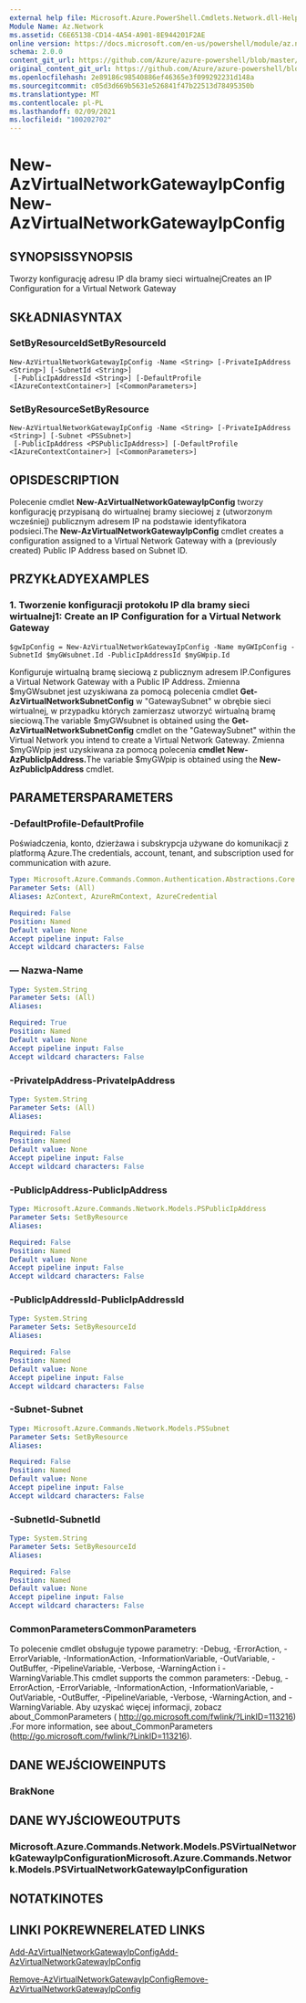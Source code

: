 ```yaml
---
external help file: Microsoft.Azure.PowerShell.Cmdlets.Network.dll-Help.xml
Module Name: Az.Network
ms.assetid: C6E65138-CD14-4A54-A901-8E944201F2AE
online version: https://docs.microsoft.com/en-us/powershell/module/az.network/new-azvirtualnetworkgatewayipconfig
schema: 2.0.0
content_git_url: https://github.com/Azure/azure-powershell/blob/master/src/Network/Network/help/New-AzVirtualNetworkGatewayIpConfig.md
original_content_git_url: https://github.com/Azure/azure-powershell/blob/master/src/Network/Network/help/New-AzVirtualNetworkGatewayIpConfig.md
ms.openlocfilehash: 2e89186c98540886ef46365e3f099292231d148a
ms.sourcegitcommit: c05d3d669b5631e526841f47b22513d78495350b
ms.translationtype: MT
ms.contentlocale: pl-PL
ms.lasthandoff: 02/09/2021
ms.locfileid: "100202702"
---
```

# <span data-ttu-id="6cd56-101">New-AzVirtualNetworkGatewayIpConfig</span><span class="sxs-lookup"><span data-stu-id="6cd56-101">New-AzVirtualNetworkGatewayIpConfig</span></span>

## <span data-ttu-id="6cd56-102">SYNOPSIS</span><span class="sxs-lookup"><span data-stu-id="6cd56-102">SYNOPSIS</span></span>
<span data-ttu-id="6cd56-103">Tworzy konfigurację adresu IP dla bramy sieci wirtualnej</span><span class="sxs-lookup"><span data-stu-id="6cd56-103">Creates an IP Configuration for a Virtual Network Gateway</span></span>

## <span data-ttu-id="6cd56-104">SKŁADNIA</span><span class="sxs-lookup"><span data-stu-id="6cd56-104">SYNTAX</span></span>

### <span data-ttu-id="6cd56-105">SetByResourceId</span><span class="sxs-lookup"><span data-stu-id="6cd56-105">SetByResourceId</span></span>
```
New-AzVirtualNetworkGatewayIpConfig -Name <String> [-PrivateIpAddress <String>] [-SubnetId <String>]
 [-PublicIpAddressId <String>] [-DefaultProfile <IAzureContextContainer>] [<CommonParameters>]
```

### <span data-ttu-id="6cd56-106">SetByResource</span><span class="sxs-lookup"><span data-stu-id="6cd56-106">SetByResource</span></span>
```
New-AzVirtualNetworkGatewayIpConfig -Name <String> [-PrivateIpAddress <String>] [-Subnet <PSSubnet>]
 [-PublicIpAddress <PSPublicIpAddress>] [-DefaultProfile <IAzureContextContainer>] [<CommonParameters>]
```

## <span data-ttu-id="6cd56-107">OPIS</span><span class="sxs-lookup"><span data-stu-id="6cd56-107">DESCRIPTION</span></span>
<span data-ttu-id="6cd56-108">Polecenie cmdlet **New-AzVirtualNetworkGatewayIpConfig** tworzy konfigurację przypisaną do wirtualnej bramy sieciowej z (utworzonym wcześniej) publicznym adresem IP na podstawie identyfikatora podsieci.</span><span class="sxs-lookup"><span data-stu-id="6cd56-108">The **New-AzVirtualNetworkGatewayIpConfig** cmdlet creates a configuration assigned to a Virtual Network Gateway with a (previously created) Public IP Address based on Subnet ID.</span></span>

## <span data-ttu-id="6cd56-109">PRZYKŁADY</span><span class="sxs-lookup"><span data-stu-id="6cd56-109">EXAMPLES</span></span>

### <span data-ttu-id="6cd56-110">1. Tworzenie konfiguracji protokołu IP dla bramy sieci wirtualnej</span><span class="sxs-lookup"><span data-stu-id="6cd56-110">1: Create an IP Configuration for a Virtual Network Gateway</span></span>
```
$gwIpConfig = New-AzVirtualNetworkGatewayIpConfig -Name myGWIpConfig -SubnetId $myGWsubnet.Id -PublicIpAddressId $myGWpip.Id
```

<span data-ttu-id="6cd56-111">Konfiguruje wirtualną bramę sieciową z publicznym adresem IP.</span><span class="sxs-lookup"><span data-stu-id="6cd56-111">Configures a Virtual Network Gateway with a Public IP Address.</span></span> <span data-ttu-id="6cd56-112">Zmienna $myGWsubnet jest uzyskiwana za pomocą polecenia cmdlet **Get-AzVirtualNetworkSubnetConfig** w "GatewaySubnet" w obrębie sieci wirtualnej, w przypadku których zamierzasz utworzyć wirtualną bramę sieciową.</span><span class="sxs-lookup"><span data-stu-id="6cd56-112">The variable $myGWsubnet is obtained using the **Get-AzVirtualNetworkSubnetConfig** cmdlet on the "GatewaySubnet" within the Virtual Network you intend to create a Virtual Network Gateway.</span></span> <span data-ttu-id="6cd56-113">Zmienna $myGWpip jest uzyskiwana za pomocą polecenia **cmdlet New-AzPublicIpAddress.**</span><span class="sxs-lookup"><span data-stu-id="6cd56-113">The variable $myGWpip is obtained using the **New-AzPublicIpAddress** cmdlet.</span></span>

## <span data-ttu-id="6cd56-114">PARAMETERS</span><span class="sxs-lookup"><span data-stu-id="6cd56-114">PARAMETERS</span></span>

### <span data-ttu-id="6cd56-115">-DefaultProfile</span><span class="sxs-lookup"><span data-stu-id="6cd56-115">-DefaultProfile</span></span>
<span data-ttu-id="6cd56-116">Poświadczenia, konto, dzierżawa i subskrypcja używane do komunikacji z platformą Azure.</span><span class="sxs-lookup"><span data-stu-id="6cd56-116">The credentials, account, tenant, and subscription used for communication with azure.</span></span>

```yaml
Type: Microsoft.Azure.Commands.Common.Authentication.Abstractions.Core.IAzureContextContainer
Parameter Sets: (All)
Aliases: AzContext, AzureRmContext, AzureCredential

Required: False
Position: Named
Default value: None
Accept pipeline input: False
Accept wildcard characters: False
```

### <span data-ttu-id="6cd56-117">— Nazwa</span><span class="sxs-lookup"><span data-stu-id="6cd56-117">-Name</span></span>
```yaml
Type: System.String
Parameter Sets: (All)
Aliases:

Required: True
Position: Named
Default value: None
Accept pipeline input: False
Accept wildcard characters: False
```

### <span data-ttu-id="6cd56-118">-PrivateIpAddress</span><span class="sxs-lookup"><span data-stu-id="6cd56-118">-PrivateIpAddress</span></span>
```yaml
Type: System.String
Parameter Sets: (All)
Aliases:

Required: False
Position: Named
Default value: None
Accept pipeline input: False
Accept wildcard characters: False
```

### <span data-ttu-id="6cd56-119">-PublicIpAddress</span><span class="sxs-lookup"><span data-stu-id="6cd56-119">-PublicIpAddress</span></span>
```yaml
Type: Microsoft.Azure.Commands.Network.Models.PSPublicIpAddress
Parameter Sets: SetByResource
Aliases:

Required: False
Position: Named
Default value: None
Accept pipeline input: False
Accept wildcard characters: False
```

### <span data-ttu-id="6cd56-120">-PublicIpAddressId</span><span class="sxs-lookup"><span data-stu-id="6cd56-120">-PublicIpAddressId</span></span>
```yaml
Type: System.String
Parameter Sets: SetByResourceId
Aliases:

Required: False
Position: Named
Default value: None
Accept pipeline input: False
Accept wildcard characters: False
```

### <span data-ttu-id="6cd56-121">-Subnet</span><span class="sxs-lookup"><span data-stu-id="6cd56-121">-Subnet</span></span>
```yaml
Type: Microsoft.Azure.Commands.Network.Models.PSSubnet
Parameter Sets: SetByResource
Aliases:

Required: False
Position: Named
Default value: None
Accept pipeline input: False
Accept wildcard characters: False
```

### <span data-ttu-id="6cd56-122">-SubnetId</span><span class="sxs-lookup"><span data-stu-id="6cd56-122">-SubnetId</span></span>
```yaml
Type: System.String
Parameter Sets: SetByResourceId
Aliases:

Required: False
Position: Named
Default value: None
Accept pipeline input: False
Accept wildcard characters: False
```

### <span data-ttu-id="6cd56-123">CommonParameters</span><span class="sxs-lookup"><span data-stu-id="6cd56-123">CommonParameters</span></span>
<span data-ttu-id="6cd56-124">To polecenie cmdlet obsługuje typowe parametry: -Debug, -ErrorAction, -ErrorVariable, -InformationAction, -InformationVariable, -OutVariable, -OutBuffer, -PipelineVariable, -Verbose, -WarningAction i -WarningVariable.</span><span class="sxs-lookup"><span data-stu-id="6cd56-124">This cmdlet supports the common parameters: -Debug, -ErrorAction, -ErrorVariable, -InformationAction, -InformationVariable, -OutVariable, -OutBuffer, -PipelineVariable, -Verbose, -WarningAction, and -WarningVariable.</span></span> <span data-ttu-id="6cd56-125">Aby uzyskać więcej informacji, zobacz about_CommonParameters ( http://go.microsoft.com/fwlink/?LinkID=113216) .</span><span class="sxs-lookup"><span data-stu-id="6cd56-125">For more information, see about_CommonParameters (http://go.microsoft.com/fwlink/?LinkID=113216).</span></span>

## <span data-ttu-id="6cd56-126">DANE WEJŚCIOWE</span><span class="sxs-lookup"><span data-stu-id="6cd56-126">INPUTS</span></span>

### <span data-ttu-id="6cd56-127">Brak</span><span class="sxs-lookup"><span data-stu-id="6cd56-127">None</span></span>

## <span data-ttu-id="6cd56-128">DANE WYJŚCIOWE</span><span class="sxs-lookup"><span data-stu-id="6cd56-128">OUTPUTS</span></span>

### <span data-ttu-id="6cd56-129">Microsoft.Azure.Commands.Network.Models.PSVirtualNetworkGatewayIpConfiguration</span><span class="sxs-lookup"><span data-stu-id="6cd56-129">Microsoft.Azure.Commands.Network.Models.PSVirtualNetworkGatewayIpConfiguration</span></span>

## <span data-ttu-id="6cd56-130">NOTATKI</span><span class="sxs-lookup"><span data-stu-id="6cd56-130">NOTES</span></span>

## <span data-ttu-id="6cd56-131">LINKI POKREWNE</span><span class="sxs-lookup"><span data-stu-id="6cd56-131">RELATED LINKS</span></span>

[<span data-ttu-id="6cd56-132">Add-AzVirtualNetworkGatewayIpConfig</span><span class="sxs-lookup"><span data-stu-id="6cd56-132">Add-AzVirtualNetworkGatewayIpConfig</span></span>](./Add-AzVirtualNetworkGatewayIpConfig.md)

[<span data-ttu-id="6cd56-133">Remove-AzVirtualNetworkGatewayIpConfig</span><span class="sxs-lookup"><span data-stu-id="6cd56-133">Remove-AzVirtualNetworkGatewayIpConfig</span></span>](./Remove-AzVirtualNetworkGatewayIpConfig.md)
